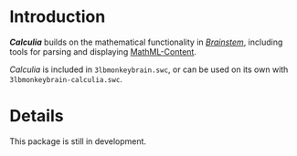 # Introduction #

_**Calculia**_ builds on the mathematical functionality in _[Brainstem](Brainstem.md)_, including tools for parsing and displaying [MathML-Content](http://www.w3.org/Math/).

_Calculia_ is included in `3lbmonkeybrain.swc`, or can be used on its own with `3lbmonkeybrain-calculia.swc`.

# Details #

This package is still in development.